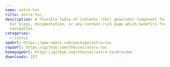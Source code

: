 ```yaml
---
name: astro-toc
title: astro-toc
description: A flexible Table of Contents (ToC) generator component for Astro.
  For blogs, documentation, or any content-rich page which benefits from in-page
  navigation
categories:
  - css+ui
npmUrl: https://www.npmjs.com/package/astro-toc
repoUrl: https://github.com/theisel/astro-toc
homepageUrl: https://github.com/theisel/astro-toc#readme
downloads: 257
---
```

